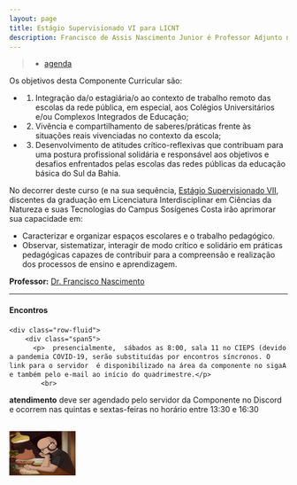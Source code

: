 ```yaml
---
layout: page
title: Estágio Supervisionado VI para LICNT
description: Francisco de Assis Nascimento Junior é Professor Adjunto no Campus Sosígenes Costa da Universidade Federal do Sul da Bahia, em Porto Seguro (BA); onde atua na formação de professores e pesquisa as relações entre identidade de gênero/relações étnico-raciais no Ensino de Ciências através das Histórias em Quadrinhos de Super-Heróis
---
```

>- [agenda](https://itxesco.github.io/aulas/ISC0468/agenda.html)



Os objetivos desta Componente Curricular são:
- 1. Integração da/o estagiária/o ao contexto de trabalho remoto das escolas da rede pública, em especial, aos Colégios Universitários e/ou Complexos Integrados de Educação;
- 2. Vivência e compartilhamento de saberes/práticas frente às situações reais vivenciadas no contexto da escola;
- 3. Desenvolvimento de atitudes crítico-reflexivas que contribuam para uma postura profissional solidária e responsável aos objetivos e desafios enfrentados pelas escolas das redes públicas da educação básica do Sul da Bahia.

No decorrer deste curso (e na sua sequência, [Estágio Supervisionado VII](https://itxesco.github.io/aulas/ISC0469/index.html),  discentes da graduação em Licenciatura Interdisciplinar em Ciências da Natureza e suas Tecnologias do Campus Sosígenes Costa irão aprimorar sua capacidade em:
- Caracterizar e organizar  espaços escolares e o trabalho pedagógico.
- Observar, sistematizar, interagir de modo crítico e solidário em práticas pedagógicas capazes de contribuir para a compreensão e realização dos processos de ensino e aprendizagem.


**Professor:** [Dr. Francisco Nascimento](https://itxesco.github.io/pages/about.html)

---

<div class="container">
<h4><a name="contact"></a>Encontros</h4>

    <div class="row-fluid">
        <div class="span5">
          <p>  presencialmente,  sábados as 8:00, sala 11 no CIEPS (devido a pandemia COVID-19, serão substituídas por encontros síncronos. O link para o servidor  é disponibilizado na área da componente no sigaA e também pelo e-mail ao início do quadrimestre.</p>
            <br>
<p> <b>atendimento</b>
deve ser agendado pelo servidor da Componente no Discord e  ocorrem nas quintas e sextas-feiras no horário entre 13:30 e 16:30 </p>
<br/>


</div>
            <div class="span2">
                     <a href="https://youtu.be/5qap5aO4i9A" target="_blank">
                       <img src="/assets/figuras/perfil_lo_fi.jpeg" alt="estudar ouvindo lofi hip hop relaxa e auxilia em sua concentração." width=120 height=80 title="Prof. Dr. Francisco Nascimento" alt="Francisco de Assis Nascimento Junior">
                     </a>
                   </div>
          </div>
</div>
